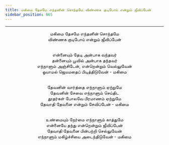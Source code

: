 ```yaml
---
title: மகிமை தேசமே எந்தனின் சொந்தமே விண்ணக குடிபோய் என்றும் ஜீவிப்பேன்
sidebar_position: 665
---
```


---
<center>
மகிமை தேசமே எந்தனின் சொந்தமே<br/>
விண்ணக குடிபோய் என்றும் ஜீவிப்பேன்<br/><br/>

என்னையும் தேடி அன்பாக வந்தவர்<br/>
தன்னையும் பூவில் அன்பாக தந்தவர்<br/>
எந்நாளும் அஞ்சிடேன், என்றென்றும் வெல்லுவேன்<br/>
ஓயாமல் ஜெயமதைப் பிடித்திடுவேன்            - மகிமை<br/><br/>

தேவனின் வார்த்தை எந்நாளும் ஏற்றுமே<br/>
தேவனின் சேவை எந்நாளும் செய்திட<br/>
தூதர்கள் போலவே பிரமாணம் ஏற்றுமே<br/>
தேவாதி தேவனை என்றும் சேவிப்பேன்            - மகிமை<br/><br/>

உண்மையும் நேர்மை எந்நாளும் காத்துமே<br/>
என்னையே தந்து என்றென்றும் ஜீவிப்பேன்<br/>
தேவாதி தேவனை பின்பற்றி செல்லுவேன்<br/>
எந்நாளும் மகிழ்ச்சியை அடைந்திடுவேன்            - மகிமை
</center>